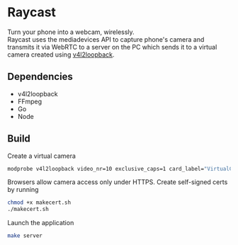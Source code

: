 # Raycast
Turn your phone into a webcam, wirelessly.   
Raycast uses the mediadevices API to capture phone's camera and transmits it via WebRTC to a server on the PC which sends it to a virtual camera created using [v4l2loopback](https://github.com/umlaeute/v4l2loopback).

## Dependencies
- v4l2loopback
- FFmpeg
- Go
- Node

## Build
Create a virtual camera
```sh
modprobe v4l2loopback video_nr=10 exclusive_caps=1 card_label="VirtualCam"
```

Browsers allow camera access only under HTTPS. Create self-signed certs by running
```sh
chmod +x makecert.sh
./makecert.sh
```

Launch the application
```sh
make server
```